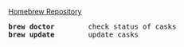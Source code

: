 [Homebrew Repository](https://github.com/Homebrew/homebrew)

<pre>
<b>brew doctor</b>        check status of casks
<b>brew update</b>        update casks
</pre>
